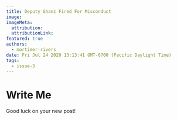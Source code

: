 ```yaml
---
title: Deputy Ghanz Fired For Misconduct
image:
imageMeta:
  attribution:
  attributionLink:
featured: true
authors: 
  - mortimer-rivers
date: Fri Jul 24 2020 13:13:41 GMT-0700 (Pacific Daylight Time)
tags:
  - issue-3
---
```


# Write Me

Good luck on your new post!
